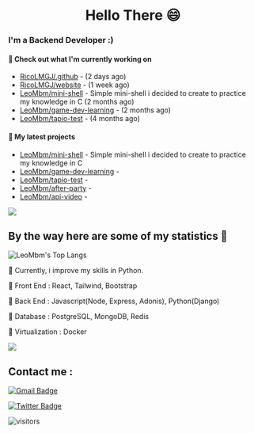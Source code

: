 <h1 align="center">Hello There 😄 </h1>

### I'm a Backend Developer :)

#### 👷 Check out what I'm currently working on

- [RicoLMGJ/.github](https://github.com/RicoLMGJ/.github) -  (2 days ago)
- [RicoLMGJ/website](https://github.com/RicoLMGJ/website) -  (1 week ago)
- [LeoMbm/mini-shell](https://github.com/LeoMbm/mini-shell) - Simple mini-shell i decided to create to practice my knowledge in C (2 months ago)
- [LeoMbm/game-dev-learning](https://github.com/LeoMbm/game-dev-learning) -  (2 months ago)
- [LeoMbm/tapio-test](https://github.com/LeoMbm/tapio-test) -  (4 months ago)

#### 🌱 My latest projects

- [LeoMbm/mini-shell](https://github.com/LeoMbm/mini-shell) - Simple mini-shell i decided to create to practice my knowledge in C
- [LeoMbm/game-dev-learning](https://github.com/LeoMbm/game-dev-learning) - 
- [LeoMbm/tapio-test](https://github.com/LeoMbm/tapio-test) - 
- [LeoMbm/after-party](https://github.com/LeoMbm/after-party) - 
- [LeoMbm/api-video](https://github.com/LeoMbm/api-video) - 



<a href="https://www.youtube.com/watch?v=nC9dQOnUyao"><img src="https://indianmemetemplates.com/wp-content/uploads/Computer-Guy.jpg"></a>


## By the way here are some of my statistics 🚀
![LeoMbm's Top Langs](https://github-readme-stats.vercel.app/api/top-langs/?username=LeoMbm&theme=tokyonight&layout=compact)

🌱 Currently, i improve my skills in Python.

🧱 Front End : React, Tailwind, Bootstrap

🧱 Back End : Javascript(Node, Express, Adonis), Python(Django)

🧱 Database : PostgreSQL, MongoDB, Redis

🧱 Virtualization : Docker


<a href="https://www.youtube.com/watch?v=dQw4w9WgXcQ"><img src="https://user-images.githubusercontent.com/73097560/115834477-dbab4500-a447-11eb-908a-139a6edaec5c.gif"></a>

## Contact me : 
[![Gmail Badge](https://img.shields.io/badge/-leonidas.j.mbm@gmail.com-blue?style=flat-roundedrectangle&logo=Gmail&logoColor=white&link=mailto:leonidas.j.mbm@gmail.com)](leonidas.j.mbm@gmail.com)

[![Twitter Badge](https://img.shields.io/badge/-@TechLeo777-1ca0f1?style=flat-square&labelColor=1ca0f1&logo=twitter&logoColor=white&link=https://twitter.com/TechLeo777)](https://twitter.com/TechLeo777) 


![visitors](https://komarev.com/ghpvc/?username=LeoMbm&color=yellow)


